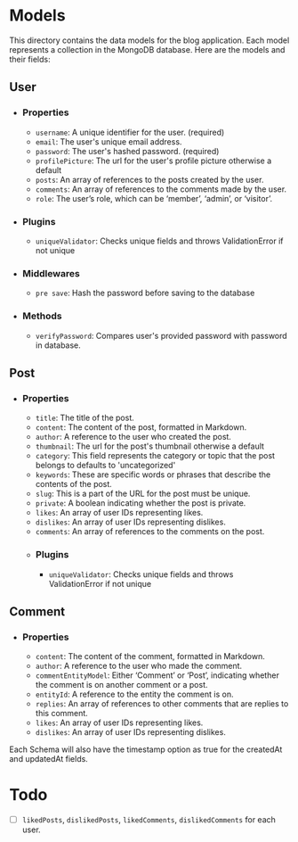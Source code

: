 # Models

This directory contains the data models for the blog application. Each model represents a collection in the MongoDB database. Here are the models and their fields:

## User

- ### Properties
  - `username`: A unique identifier for the user. (required)
  - `email`: The user's unique email address.
  - `password`: The user's hashed password. (required)
  - `profilePicture`: The url for the user's profile picture otherwise a default
  - `posts`: An array of references to the posts created by the user.
  - `comments`: An array of references to the comments made by the user.
  - `role`: The user’s role, which can be ‘member’, ‘admin’, or ‘visitor’.
- ### Plugins
  - `uniqueValidator`: Checks unique fields and throws ValidationError if not unique
- ### Middlewares
  - `pre save`: Hash the password before saving to the database
- ### Methods
  - `verifyPassword`: Compares user's provided password with password in database.

## Post

- ### Properties
  - `title`: The title of the post.
  - `content`: The content of the post, formatted in Markdown.
  - `author`: A reference to the user who created the post.
  - `thumbnail`: The url for the post's thumbnail otherwise a default
  - `category`: This field represents the category or topic that the post belongs to defaults to 'uncategorized'
  - `keywords`: These are specific words or phrases that describe the contents of the post.
  - `slug`: This is a part of the URL for the post must be unique.
  - `private`: A boolean indicating whether the post is private.
  - `likes`: An array of user IDs representing likes.
  - `dislikes`: An array of user IDs representing dislikes.
  - `comments`: An array of references to the comments on the post.
  - ### Plugins
    - `uniqueValidator`: Checks unique fields and throws ValidationError if not unique

## Comment

- ### Properties
  - `content`: The content of the comment, formatted in Markdown.
  - `author`: A reference to the user who made the comment.
  - `commentEntityModel`: Either ‘Comment’ or ‘Post’, indicating whether the comment is on another comment or a post.
  - `entityId`: A reference to the entity the comment is on.
  - `replies`: An array of references to other comments that are replies to this comment.
  - `likes`: An array of user IDs representing likes.
  - `dislikes`: An array of user IDs representing dislikes.

Each Schema will also have the timestamp option as true for the createdAt and updatedAt fields.

# Todo

- [ ] `likedPosts`, `dislikedPosts`, `likedComments`, `dislikedComments` for each user.
